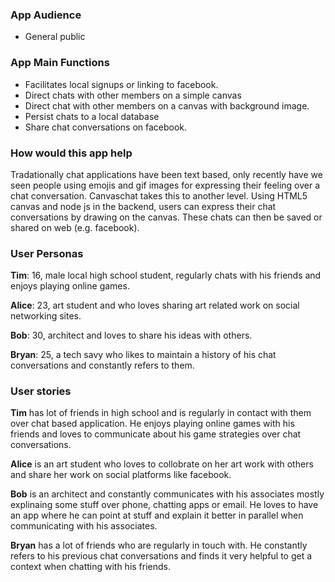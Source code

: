 ### App Audience

- General public

### App Main Functions

- Facilitates local signups or linking to facebook.
- Direct chats with other members on a simple canvas
- Direct chat with other members on a canvas with background image.
- Persist chats to a local database
- Share chat conversations on facebook.

### How would this app help

Tradationally chat applications have been text based, only recently have we seen people using emojis and gif images for expressing their feeling over a chat conversation. Canvaschat takes this to another level. Using HTML5 canvas and node js in the backend, users can express their chat conversations by drawing on the canvas. These chats can then be saved or shared on web (e.g. facebook).

### User Personas

**Tim**: 16, male local high school student, regularly chats with his friends and enjoys playing online games.

**Alice**: 23, art student and who loves sharing art related work on social networking sites.

**Bob**: 30, architect and loves to share his ideas with others.

**Bryan**: 25, a tech savy who likes to maintain a history of his chat conversations and constantly refers to them.

### User stories

**Tim** has lot of friends in high school and is regularly in contact with them over chat based application. He enjoys playing online games with his friends and loves to communicate about his game strategies over chat conversations.

**Alice** is an art student who loves to collobrate on her art work with others and share her work on social platforms like facebook.

**Bob** is an architect and constantly communicates with his associates mostly explinaing some stuff over phone, chatting apps or email. He loves to have an app where he can point at stuff and explain it better in parallel when communicating with his associates.

**Bryan** has a lot of friends who are regularly in touch with. He constantly refers to his previous chat conversations and finds it very helpful to get a context when chatting with his friends.


